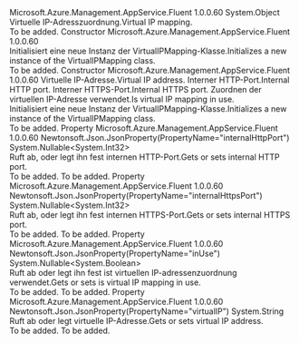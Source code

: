<Type Name="VirtualIPMapping" FullName="Microsoft.Azure.Management.AppService.Fluent.Models.VirtualIPMapping">
  <TypeSignature Language="C#" Value="public class VirtualIPMapping" />
  <TypeSignature Language="ILAsm" Value=".class public auto ansi beforefieldinit VirtualIPMapping extends System.Object" />
  <TypeSignature Language="DocId" Value="T:Microsoft.Azure.Management.AppService.Fluent.Models.VirtualIPMapping" />
  <TypeSignature Language="VB.NET" Value="Public Class VirtualIPMapping" />
  <TypeSignature Language="F#" Value="type VirtualIPMapping = class" />
  <AssemblyInfo>
    <AssemblyName>Microsoft.Azure.Management.AppService.Fluent</AssemblyName>
    <AssemblyVersion>1.0.0.60</AssemblyVersion>
  </AssemblyInfo>
  <Base>
    <BaseTypeName>System.Object</BaseTypeName>
  </Base>
  <Interfaces />
  <Docs>
    <summary>
            <span data-ttu-id="7261f-101">Virtuelle IP-Adresszuordnung.</span><span class="sxs-lookup"><span data-stu-id="7261f-101">Virtual IP mapping.</span></span>
            </summary>
    <remarks>To be added.</remarks>
  </Docs>
  <Members>
    <Member MemberName=".ctor">
      <MemberSignature Language="C#" Value="public VirtualIPMapping ();" />
      <MemberSignature Language="ILAsm" Value=".method public hidebysig specialname rtspecialname instance void .ctor() cil managed" />
      <MemberSignature Language="DocId" Value="M:Microsoft.Azure.Management.AppService.Fluent.Models.VirtualIPMapping.#ctor" />
      <MemberSignature Language="VB.NET" Value="Public Sub New ()" />
      <MemberType>Constructor</MemberType>
      <AssemblyInfo>
        <AssemblyName>Microsoft.Azure.Management.AppService.Fluent</AssemblyName>
        <AssemblyVersion>1.0.0.60</AssemblyVersion>
      </AssemblyInfo>
      <Parameters />
      <Docs>
        <summary>
            <span data-ttu-id="7261f-102">Initialisiert eine neue Instanz der VirtualIPMapping-Klasse.</span><span class="sxs-lookup"><span data-stu-id="7261f-102">Initializes a new instance of the VirtualIPMapping class.</span></span>
            </summary>
        <remarks>To be added.</remarks>
      </Docs>
    </Member>
    <Member MemberName=".ctor">
      <MemberSignature Language="C#" Value="public VirtualIPMapping (string virtualIP = null, Nullable&lt;int&gt; internalHttpPort = null, Nullable&lt;int&gt; internalHttpsPort = null, Nullable&lt;bool&gt; inUse = null);" />
      <MemberSignature Language="ILAsm" Value=".method public hidebysig specialname rtspecialname instance void .ctor(string virtualIP, valuetype System.Nullable`1&lt;int32&gt; internalHttpPort, valuetype System.Nullable`1&lt;int32&gt; internalHttpsPort, valuetype System.Nullable`1&lt;bool&gt; inUse) cil managed" />
      <MemberSignature Language="DocId" Value="M:Microsoft.Azure.Management.AppService.Fluent.Models.VirtualIPMapping.#ctor(System.String,System.Nullable{System.Int32},System.Nullable{System.Int32},System.Nullable{System.Boolean})" />
      <MemberSignature Language="VB.NET" Value="Public Sub New (Optional virtualIP As String = null, Optional internalHttpPort As Nullable(Of Integer) = null, Optional internalHttpsPort As Nullable(Of Integer) = null, Optional inUse As Nullable(Of Boolean) = null)" />
      <MemberSignature Language="F#" Value="new Microsoft.Azure.Management.AppService.Fluent.Models.VirtualIPMapping : string * Nullable&lt;int&gt; * Nullable&lt;int&gt; * Nullable&lt;bool&gt; -&gt; Microsoft.Azure.Management.AppService.Fluent.Models.VirtualIPMapping" Usage="new Microsoft.Azure.Management.AppService.Fluent.Models.VirtualIPMapping (virtualIP, internalHttpPort, internalHttpsPort, inUse)" />
      <MemberType>Constructor</MemberType>
      <AssemblyInfo>
        <AssemblyName>Microsoft.Azure.Management.AppService.Fluent</AssemblyName>
        <AssemblyVersion>1.0.0.60</AssemblyVersion>
      </AssemblyInfo>
      <Parameters>
        <Parameter Name="virtualIP" Type="System.String" />
        <Parameter Name="internalHttpPort" Type="System.Nullable&lt;System.Int32&gt;" />
        <Parameter Name="internalHttpsPort" Type="System.Nullable&lt;System.Int32&gt;" />
        <Parameter Name="inUse" Type="System.Nullable&lt;System.Boolean&gt;" />
      </Parameters>
      <Docs>
        <param name="virtualIP"><span data-ttu-id="7261f-103">Virtuelle IP-Adresse.</span><span class="sxs-lookup"><span data-stu-id="7261f-103">Virtual IP address.</span></span></param>
        <param name="internalHttpPort"><span data-ttu-id="7261f-104">Interner HTTP-Port.</span><span class="sxs-lookup"><span data-stu-id="7261f-104">Internal HTTP port.</span></span></param>
        <param name="internalHttpsPort"><span data-ttu-id="7261f-105">Interner HTTPS-Port.</span><span class="sxs-lookup"><span data-stu-id="7261f-105">Internal HTTPS port.</span></span></param>
        <param name="inUse"><span data-ttu-id="7261f-106">Zuordnen der virtuellen IP-Adresse verwendet.</span><span class="sxs-lookup"><span data-stu-id="7261f-106">Is virtual IP mapping in use.</span></span></param>
        <summary>
            <span data-ttu-id="7261f-107">Initialisiert eine neue Instanz der VirtualIPMapping-Klasse.</span><span class="sxs-lookup"><span data-stu-id="7261f-107">Initializes a new instance of the VirtualIPMapping class.</span></span>
            </summary>
        <remarks>To be added.</remarks>
      </Docs>
    </Member>
    <Member MemberName="InternalHttpPort">
      <MemberSignature Language="C#" Value="public Nullable&lt;int&gt; InternalHttpPort { get; set; }" />
      <MemberSignature Language="ILAsm" Value=".property instance valuetype System.Nullable`1&lt;int32&gt; InternalHttpPort" />
      <MemberSignature Language="DocId" Value="P:Microsoft.Azure.Management.AppService.Fluent.Models.VirtualIPMapping.InternalHttpPort" />
      <MemberSignature Language="VB.NET" Value="Public Property InternalHttpPort As Nullable(Of Integer)" />
      <MemberSignature Language="F#" Value="member this.InternalHttpPort : Nullable&lt;int&gt; with get, set" Usage="Microsoft.Azure.Management.AppService.Fluent.Models.VirtualIPMapping.InternalHttpPort" />
      <MemberType>Property</MemberType>
      <AssemblyInfo>
        <AssemblyName>Microsoft.Azure.Management.AppService.Fluent</AssemblyName>
        <AssemblyVersion>1.0.0.60</AssemblyVersion>
      </AssemblyInfo>
      <Attributes>
        <Attribute>
          <AttributeName>Newtonsoft.Json.JsonProperty(PropertyName="internalHttpPort")</AttributeName>
        </Attribute>
      </Attributes>
      <ReturnValue>
        <ReturnType>System.Nullable&lt;System.Int32&gt;</ReturnType>
      </ReturnValue>
      <Docs>
        <summary>
            <span data-ttu-id="7261f-108">Ruft ab, oder legt ihn fest internen HTTP-Port.</span><span class="sxs-lookup"><span data-stu-id="7261f-108">Gets or sets internal HTTP port.</span></span>
            </summary>
        <value>To be added.</value>
        <remarks>To be added.</remarks>
      </Docs>
    </Member>
    <Member MemberName="InternalHttpsPort">
      <MemberSignature Language="C#" Value="public Nullable&lt;int&gt; InternalHttpsPort { get; set; }" />
      <MemberSignature Language="ILAsm" Value=".property instance valuetype System.Nullable`1&lt;int32&gt; InternalHttpsPort" />
      <MemberSignature Language="DocId" Value="P:Microsoft.Azure.Management.AppService.Fluent.Models.VirtualIPMapping.InternalHttpsPort" />
      <MemberSignature Language="VB.NET" Value="Public Property InternalHttpsPort As Nullable(Of Integer)" />
      <MemberSignature Language="F#" Value="member this.InternalHttpsPort : Nullable&lt;int&gt; with get, set" Usage="Microsoft.Azure.Management.AppService.Fluent.Models.VirtualIPMapping.InternalHttpsPort" />
      <MemberType>Property</MemberType>
      <AssemblyInfo>
        <AssemblyName>Microsoft.Azure.Management.AppService.Fluent</AssemblyName>
        <AssemblyVersion>1.0.0.60</AssemblyVersion>
      </AssemblyInfo>
      <Attributes>
        <Attribute>
          <AttributeName>Newtonsoft.Json.JsonProperty(PropertyName="internalHttpsPort")</AttributeName>
        </Attribute>
      </Attributes>
      <ReturnValue>
        <ReturnType>System.Nullable&lt;System.Int32&gt;</ReturnType>
      </ReturnValue>
      <Docs>
        <summary>
            <span data-ttu-id="7261f-109">Ruft ab, oder legt ihn fest internen HTTPS-Port.</span><span class="sxs-lookup"><span data-stu-id="7261f-109">Gets or sets internal HTTPS port.</span></span>
            </summary>
        <value>To be added.</value>
        <remarks>To be added.</remarks>
      </Docs>
    </Member>
    <Member MemberName="InUse">
      <MemberSignature Language="C#" Value="public Nullable&lt;bool&gt; InUse { get; set; }" />
      <MemberSignature Language="ILAsm" Value=".property instance valuetype System.Nullable`1&lt;bool&gt; InUse" />
      <MemberSignature Language="DocId" Value="P:Microsoft.Azure.Management.AppService.Fluent.Models.VirtualIPMapping.InUse" />
      <MemberSignature Language="VB.NET" Value="Public Property InUse As Nullable(Of Boolean)" />
      <MemberSignature Language="F#" Value="member this.InUse : Nullable&lt;bool&gt; with get, set" Usage="Microsoft.Azure.Management.AppService.Fluent.Models.VirtualIPMapping.InUse" />
      <MemberType>Property</MemberType>
      <AssemblyInfo>
        <AssemblyName>Microsoft.Azure.Management.AppService.Fluent</AssemblyName>
        <AssemblyVersion>1.0.0.60</AssemblyVersion>
      </AssemblyInfo>
      <Attributes>
        <Attribute>
          <AttributeName>Newtonsoft.Json.JsonProperty(PropertyName="inUse")</AttributeName>
        </Attribute>
      </Attributes>
      <ReturnValue>
        <ReturnType>System.Nullable&lt;System.Boolean&gt;</ReturnType>
      </ReturnValue>
      <Docs>
        <summary>
            <span data-ttu-id="7261f-110">Ruft ab oder legt ihn fest ist virtuellen IP-adressenzuordnung verwendet.</span><span class="sxs-lookup"><span data-stu-id="7261f-110">Gets or sets is virtual IP mapping in use.</span></span>
            </summary>
        <value>To be added.</value>
        <remarks>To be added.</remarks>
      </Docs>
    </Member>
    <Member MemberName="VirtualIP">
      <MemberSignature Language="C#" Value="public string VirtualIP { get; set; }" />
      <MemberSignature Language="ILAsm" Value=".property instance string VirtualIP" />
      <MemberSignature Language="DocId" Value="P:Microsoft.Azure.Management.AppService.Fluent.Models.VirtualIPMapping.VirtualIP" />
      <MemberSignature Language="VB.NET" Value="Public Property VirtualIP As String" />
      <MemberSignature Language="F#" Value="member this.VirtualIP : string with get, set" Usage="Microsoft.Azure.Management.AppService.Fluent.Models.VirtualIPMapping.VirtualIP" />
      <MemberType>Property</MemberType>
      <AssemblyInfo>
        <AssemblyName>Microsoft.Azure.Management.AppService.Fluent</AssemblyName>
        <AssemblyVersion>1.0.0.60</AssemblyVersion>
      </AssemblyInfo>
      <Attributes>
        <Attribute>
          <AttributeName>Newtonsoft.Json.JsonProperty(PropertyName="virtualIP")</AttributeName>
        </Attribute>
      </Attributes>
      <ReturnValue>
        <ReturnType>System.String</ReturnType>
      </ReturnValue>
      <Docs>
        <summary>
            <span data-ttu-id="7261f-111">Ruft ab oder legt virtuelle IP-Adresse.</span><span class="sxs-lookup"><span data-stu-id="7261f-111">Gets or sets virtual IP address.</span></span>
            </summary>
        <value>To be added.</value>
        <remarks>To be added.</remarks>
      </Docs>
    </Member>
  </Members>
</Type>